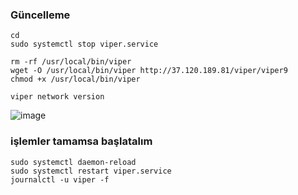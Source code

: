 
### Güncelleme
```
cd
sudo systemctl stop viper.service
```
```
rm -rf /usr/local/bin/viper
wget -O /usr/local/bin/viper http://37.120.189.81/viper/viper9
chmod +x /usr/local/bin/viper
```
```
viper network version
```

![image](https://github.com/user-attachments/assets/78b509c4-5c61-4793-9eff-9983fa0ea994)



### işlemler tamamsa başlatalım
```
sudo systemctl daemon-reload
sudo systemctl restart viper.service
journalctl -u viper -f
```
